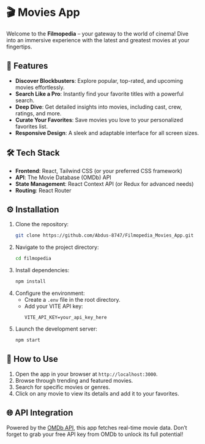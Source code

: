 # 🎬 Movies App

Welcome to the **Filmopedia** – your gateway to the world of cinema! Dive into an immersive experience with the latest and greatest movies at your fingertips.

## 🚀 Features

- **Discover Blockbusters**: Explore popular, top-rated, and upcoming movies effortlessly.
- **Search Like a Pro**: Instantly find your favorite titles with a powerful search.
- **Deep Dive**: Get detailed insights into movies, including cast, crew, ratings, and more.
- **Curate Your Favorites**: Save movies you love to your personalized favorites list.
- **Responsive Design**: A sleek and adaptable interface for all screen sizes.

## 🛠️ Tech Stack

- **Frontend**: React, Tailwind CSS (or your preferred CSS framework)
- **API**: The Movie Database (OMDb) API
- **State Management**: React Context API (or Redux for advanced needs)
- **Routing**: React Router

## ⚙️ Installation

1. Clone the repository:
   ```bash
   git clone https://github.com/Abdus-8747/Filmopedia_Movies_App.git
   ```
2. Navigate to the project directory:
   ```bash
   cd filmopedia
   ```
3. Install dependencies:
   ```bash
   npm install
   ```
4. Configure the environment:
   - Create a `.env` file in the root directory.
   - Add your VITE API key:
     ```env
     VITE_API_KEY=your_api_key_here
     ```
5. Launch the development server:
   ```bash
   npm start
   ```

## 🎯 How to Use

1. Open the app in your browser at `http://localhost:3000`.
2. Browse through trending and featured movies.
3. Search for specific movies or genres.
4. Click on any movie to view its details and add it to your favorites.


## 🌐 API Integration

Powered by the [OMDb API](https://www.omdbapi.com/), this app fetches real-time movie data. Don’t forget to grab your free API key from OMDb to unlock its full potential!
